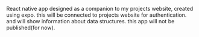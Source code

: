 React native app designed as a companion to my projects website, created using expo. this will be connected to projects website for authentication. and will show information about data structures. this app will not be published(for now).

 
